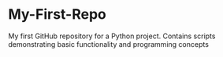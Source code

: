 # My-First-Repo
My first GitHub repository for a Python project. Contains scripts demonstrating basic functionality and programming concepts
